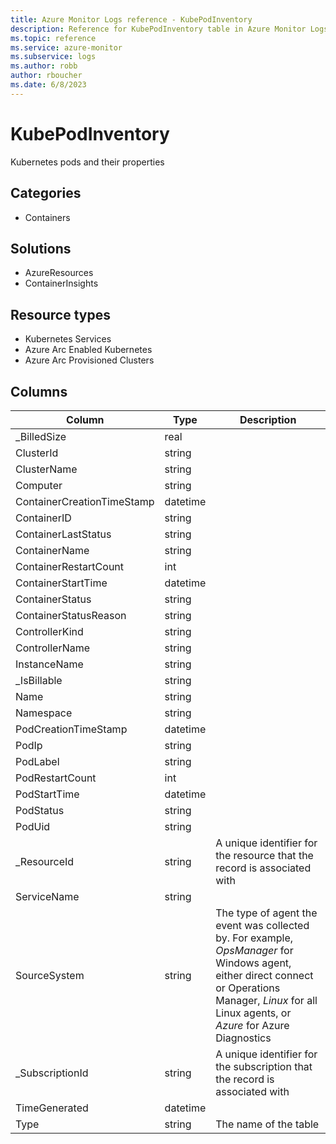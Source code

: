 ```yaml
---
title: Azure Monitor Logs reference - KubePodInventory
description: Reference for KubePodInventory table in Azure Monitor Logs.
ms.topic: reference
ms.service: azure-monitor
ms.subservice: logs
ms.author: robb
author: rboucher
ms.date: 6/8/2023
---
```


# KubePodInventory

 Kubernetes pods and their properties

## Categories

- Containers
## Solutions

- AzureResources
- ContainerInsights
## Resource types

- Kubernetes Services
- Azure Arc Enabled Kubernetes
- Azure Arc Provisioned Clusters




## Columns

| Column | Type | Description |
| --- | --- | --- |
| _BilledSize | real |  |
| ClusterId | string |  |
| ClusterName | string |  |
| Computer | string |  |
| ContainerCreationTimeStamp | datetime |  |
| ContainerID | string |  |
| ContainerLastStatus | string |  |
| ContainerName | string |  |
| ContainerRestartCount | int |  |
| ContainerStartTime | datetime |  |
| ContainerStatus | string |  |
| ContainerStatusReason | string |  |
| ControllerKind | string |  |
| ControllerName | string |  |
| InstanceName | string |  |
| _IsBillable | string |  |
| Name | string |  |
| Namespace | string |  |
| PodCreationTimeStamp | datetime |  |
| PodIp | string |  |
| PodLabel | string |  |
| PodRestartCount | int |  |
| PodStartTime | datetime |  |
| PodStatus | string |  |
| PodUid | string |  |
| _ResourceId | string | A unique identifier for the resource that the record is associated with |
| ServiceName | string |  |
| SourceSystem | string | The type of agent the event was collected by. For example, *OpsManager* for Windows agent, either direct connect or Operations Manager, *Linux* for all Linux agents, or *Azure* for Azure Diagnostics |
| _SubscriptionId | string | A unique identifier for the subscription that the record is associated with |
| TimeGenerated | datetime |  |
| Type | string | The name of the table |
